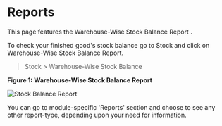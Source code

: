 # Reports

<p class="lead"> This page features the Warehouse-Wise Stock Balance Report .</p> 


To check your finished good's stock balance go to Stock and click on Warehouse-Wise Stock Balance Report.

> Stock > Warehouse-Wise Stock Balance


__Figure 1: Warehouse-Wise Stock Balance Report__

![Stock Balance Report](/assets/manual_erpnext_com/old_images/erpnext/m-t-s-warehouse-wise-balance.png)

You can go to module-specific 'Reports' section and choose to see any other report-type, depending upon your need for information. 
